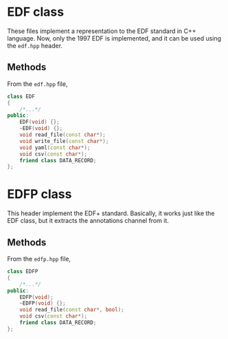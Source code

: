 EDF class
=========

These files implement a representation to the EDF standard in C++ language. Now, only the 1997 EDF is implemented, and it can be used using the `edf.hpp` header.

Methods
-------

From the `edf.hpp` file,

``` C++
class EDF
{
	/*...*/
public:
	EDF(void) {};
	~EDF(void) {};
	void read_file(const char*);
	void write_file(const char*);
	void yaml(const char*);
	void csv(const char*);
	friend class DATA_RECORD;
};
```

EDFP class
==========

This header implement the EDF+ standard. Basically, it works just like the EDF class, but it extracts the annotations channel from it.

Methods
-------

From the `edfp.hpp` file,

``` C++
class EDFP
{
	/*...*/
public:
	EDFP(void);
	~EDFP(void) {};
	void read_file(const char*, bool);
	void csv(const char*);
	friend class DATA_RECORD;
};
```

